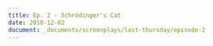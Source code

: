 ```yaml
---
title: Ep. 2 - Schrödinger's Cat
date: 2010-12-02
document: _documents/screenplays/last-thursday/episode-2
---
```

